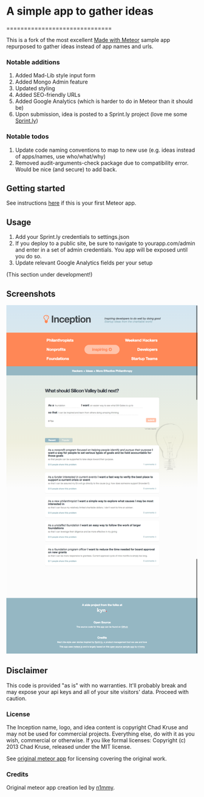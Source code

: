 # A simple app to gather ideas
==============================

This is a fork of the most excellent [Made with Meteor](https://github.com/meteor/madewith) sample app repurposed to gather ideas instead of app names and urls.

### Notable additions   
1. Added Mad-Lib style input form  
3. Added Mongo Admin feature
4. Updated styling
5. Added SEO-friendly URLs
6. Added Google Analytics (which is harder to do in Meteor than it should be)
7. Upon submission, idea is posted to a Sprint.ly project (love me some [Sprint.ly](https://www.sprint.ly))

### Notable todos
1.  Update code naming conventions to map to new use (e.g. ideas instead of apps/names, use who/what/why)
2.  Removed audit-arguments-check package due to compatibility error. Would be nice (and secure) to add back.


## Getting started
See instructions [here](https://github.com/chadokruse/meteor-coming-soon-email-capture#getting-started) if this is your first Meteor app.

## Usage
 
1. Add your Sprint.ly credentials to settings.json  
2. If you deploy to a public site, be sure to navigate to yourapp.com/admin and enter in a set of admin credentials. You app will be exposed until you do so.
3. Update relevant Google Analytics fields per your setup

(This section under development!) 


## Screenshots

![Landing Page](https://github.com/chadokruse/inception/raw/master/public/screenshot1.png)

## Disclaimer  

This code is provided "as is" with no warranties. It'll probably break and may expose your api keys and all of your site visitors' data. Proceed with caution.

### License

The Inception name, logo, and idea content is copyright Chad Kruse and may not be used for commercial projects. Everything else, do with it as you wish, commercial or otherwise. If you like formal licenses: Copyright (c) 2013 Chad Kruse, released under the MIT license.  

See [original meteor app](https://github.com/meteor/madewith) for licensing covering the original work.

### Credits

Original meteor app creation led by [n1mmy](https://github.com/n1mmy).